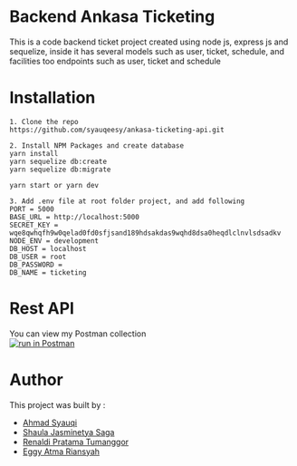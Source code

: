 # Backend Ankasa Ticketing
This is a code backend ticket project created using node js, express js and sequelize, inside it has several models such as user, ticket, schedule, and facilities too endpoints such as user, ticket and schedule

# Installation
```
1. Clone the repo
https://github.com/syauqeesy/ankasa-ticketing-api.git

2. Install NPM Packages and create database
yarn install
yarn sequelize db:create
yarn sequelize db:migrate

yarn start or yarn dev

3. Add .env file at root folder project, and add following
PORT = 5000
BASE_URL = http://localhost:5000
SECRET_KEY = wqe8qwhqfh9w0qelad0fd0sfjsand189hdsakdas9wqhd8dsa0heqdlclnvlsdsadkv
NODE_ENV = development
DB_HOST = localhost
DB_USER = root
DB_PASSWORD =
DB_NAME = ticketing
```
# Rest API
You can view my Postman collection </br>
[![run in Postman](https://run.pstmn.io/button.svg)](https://www.getpostman.com/collections/2eeb42b4fccd98b0bdee)

# Author
This project was built by :
* [Ahmad Syauqi](https://github.com/syauqeesy)
* [Shaula Jasminetya Saga](https://github.com/sjasminetya)
* [Renaldi Pratama Tumanggor](https://github.com/renaldipratama97)
* [Eggy Atma Riansyah](https://github.com/eggyatma2908)